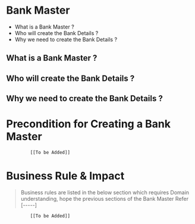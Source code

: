 # Bank Master

* What is a Bank Master ?
* Who will create the Bank Details ?
* Why we need to create the Bank Details ? 

## What is a Bank Master ?
## Who will create the Bank Details ?
## Why we need to create the Bank Details ? 

# Precondition for Creating a Bank Master




             [[To be Added]]
 




# Business Rule & Impact 

> Business rules are listed in the below section which requires Domain understanding, hope the previous sections of the Bank Master Refer [-----]


             [[To be Added]]
 


